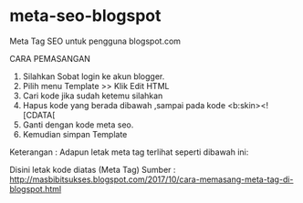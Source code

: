 # meta-seo-blogspot
Meta Tag SEO untuk pengguna blogspot.com

CARA PEMASANGAN
1. Silahkan Sobat login ke akun blogger.
2. Pilih menu Template >> Klik Edit HTML
3. Cari kode <head> jika sudah ketemu silahkan 
4. Hapus kode yang berada dibawah <head> ,sampai pada kode <b:skin><![CDATA[
5. Ganti dengan kode meta seo.
6. Kemudian simpan Template

Keterangan :
Adapun letak meta tag terlihat seperti dibawah ini:
<head>
Disini letak kode diatas (Meta Tag)
<b:skin><![CDATA[


Sumber : http://masbibitsukses.blogspot.com/2017/10/cara-memasang-meta-tag-di-blogspot.html
